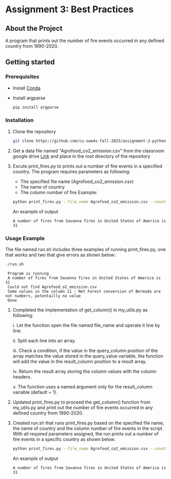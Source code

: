 # Assignment 3: Best Practices

## About the Project

A program that prints out the number of fire events occurred in any defined country from 1990-2020.

## Getting started

### Prerequisites

* Install [Conda](https://conda.io/projects/conda/en/latest/user-guide/install/index.html)

* Install argparse
  ```sh
  pip install argparse
  ```

### Installation

1. Clone the repository
   ```sh
   git clone https://github.com/cu-swe4s-fall-2023/assignment-2-python-refresher-FahsaiNak.git
   ```

2. Get a data file named "Agrofood_co2_emission.csv" from the classroom google drive [Link](https://drive.google.com/drive/u/3/folders/15dnNnOEjDZDvwzM-_tGGtWjTbNL669i7) and place in the root directory of the repository

3. Excute print_fires.py to prints out a number of fire events in a specified country. The program requires parameters as following:
   - The specified file name (Agrofood_co2_emission.csv)
   - The name of country
   - The column number of fire
   Example:
   ```sh
   python print_fires.py --file_name Agrofood_co2_emission.csv --country "United States of America" --fires_column 3
   ```
   An example of output
   ```console
   A number of fires from Savanna fires in United States of America is 31
   ```

### Usage Example

The file named run.sh includes three examples of running print_fires.py, one that works and two that give errors as shown below:

   ```sh
   ./run.sh
   ```
    
   ```console
    Program is running
    A number of fires from Savanna fires in United States of America is 31
    Could not find Agrofood_o2_emission.csv
    Some values in the column 11 : Net Forest conversion of Bermuda are not numbers, potentailly no value
    Done
   ```


1. Completed the implementation of get_column() in my_utils.py as following:
   
   i.  Let the function open the file named file_name and operate it line by line.

   ii. Split each line into an array.

   iii. Check a condition, if the value in the query_column position of the array matches the value stored in the query_value variable, the function will add the value in the result_column position to a result array.

   iv. Return the result array storing the column values with the column headers.

   v. The function uses a named argument only for the result_column variable (default = 1).

2. Updated print_fires.py to proceed the get_column() function from my_utils.py and print out the number of fire events occurred in any defined country from 1990-2020.

3. Created run.sh that runs print_fires.py based on the specified file name, the name of country and the column number of fire events in the script. With all required parameters assigned, the run prints out a number of fire events in a specific country as shown below.
   ```sh
   python print_fires.py --file_name Agrofood_co2_emission.csv --country "United States of America" --fires_column 3
   ```
   An example of output
   ```console
   A number of fires from Savanna fires in United States of America is 31
   ```
